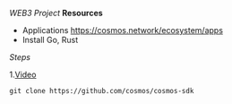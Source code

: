_WEB3 Project_
**Resources**

-   Applications https://cosmos.network/ecosystem/apps
-   Install Go, Rust

_Steps_

1.[Video](https://youtu.be/qzUgh8mvyJE)

```
git clone https://github.com/cosmos/cosmos-sdk
```

```

```
